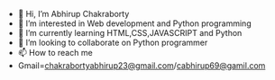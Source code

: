 - 👋 Hi, I’m Abhirup Chakraborty
- 👀 I’m interested in Web development and Python programming
- 🌱 I’m currently learning HTML,CSS,JAVASCRIPT and Python
- 💞️ I’m looking to collaborate on Python programmer
- 📫 How to reach me
- Gmail=chakrabortyabhirup23@gmail.com/cabhirup69@gamil.com

<!---
LearnerBoy443/LearnerBoy443 is a ✨ special ✨ repository because its `README.md` (this file) appears on your GitHub profile.
You can click the Preview link to take a look at your changes.
--->
